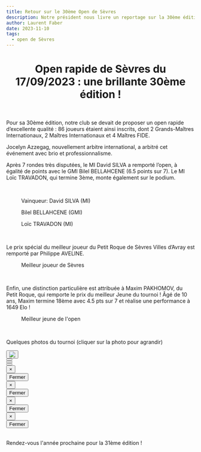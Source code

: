 ```yaml
---
title: Retour sur le 30ème Open de Sèvres
description: Notre président nous livre un reportage sur la 30ème édition de l'Open.
author: Laurent Faber
date: 2023-11-10
tags:
  - open de Sèvres
---
```

<h1 style="text-align:center;">Open rapide de Sèvres du 17/09/2023 : une brillante 30ème édition !</h1>
<br/>
<p>Pour sa 30ème édition, notre club se devait de proposer un open rapide d’excellente qualité : 86 joueurs étaient ainsi inscrits, dont 2 Grands-Maîtres Internationaux, 2 Maîtres Internationaux et 4 Maîtres FIDE.</p>

<p>Jocelyn Azzegag, nouvellement arbitre international, a arbitré cet événement avec brio et professionnalisme.</p>

<p>Après 7 rondes très disputées, le MI David SILVA a remporté l’open, à égalité de points avec le GMI Bilel BELLAHCENE (6.5 points sur 7). Le MI Loïc TRAVADON, qui termine 3ème, monte également sur le podium.</p>
<br/>
<section class="">
	<div class="row">
		<div class="col-lg-4 col-md-12 mb-4 mb-lg-0">
		    <figure>
			    <img src="./../img/open_30_podium_1.png" alt="">
				<figcaption>Vainqueur: David SILVA (MI)</figcaption>
			</figure>
		</div>
		<div class="col-lg-4 col-md-12 mb-4 mb-lg-0">
		    <figure>
			    <img src="./../img/open_30_podium_2.png" alt="">
				<figcaption>Bilel BELLAHCENE (GMI)</figcaption>
			</figure>
		</div>
		<div class="col-lg-4 col-md-12 mb-4 mb-lg-0">
		    <figure>
			    <img src="./../img/open_30_podium_3.png" alt="">
				<figcaption>Loïc TRAVADON (MI)</figcaption>
			</figure>
		</div>
	</div>
</section>
<br/>
<p>Le prix spécial du meilleur joueur du Petit Roque de Sèvres Villes d’Avray est remporté par Philippe AVELINE.</p>

<div class="text-center">
    <figure>
      <img src="./../img/open_30_sevres_1.png" class="rounded" alt="">
      <figcaption>Meilleur joueur de Sèvres</figcaption>
    </figure>
</div>
<br/>
<p>Enfin, une distinction particulière est attribuée à Maxim PAKHOMOV, du Petit Roque, qui remporte le prix du meilleur Jeune du tournoi ! Âgé de 10 ans, Maxim termine 18ème avec 4.5 pts sur 7 et réalise une performance à 1649 Elo !</p>

<div class="text-center">
    <figure>
      <img src="./../img/open_30_jeunes_1.png" class="rounded" alt="">
      <figcaption>Meilleur jeune de l'open</figcaption>
    </figure>
</div>
<br/>
<p>Quelques photos du tournoi (cliquer sur la photo pour agrandir)</p>
<!-- Modal gallery -->
  <!-- Section: Images -->
<section class="">
	<section class="">
		<div class="row">
			<div class="col-lg-3 col-md-12 mb-3 mb-lg-0">
				<button type="button" class="btn" data-toggle="modal" data-target="#exampleModal1">
					<img src="./../img/open_30_1.png" class="w-100"/>
				</button>
			</div>
			<div class="col-lg-3 col-md-12 mb-3 mb-lg-0">
				<button type="button" class="btn" data-toggle="modal" data-target="#exampleModal2">
					<img src="./../img/open_30_2.png" class="w-100"/ alt="">
				</button>
			</div>
			<div class="col-lg-3 col-md-12 mb-3 mb-lg-0">
				<button type="button" class="btn" data-toggle="modal" data-target="#exampleModal3">
					<img src="./../img/open_30_3.png" class="w-100"/ alt="">
				</button>
			</div>
			<div class="col-lg-3 col-md-12 mb-3 mb-lg-0">
				<button type="button" class="btn" data-toggle="modal" data-target="#exampleModal4">
					<img src="./../img/open_30_4.png" class="w-100"/ alt="">
				</button>
			</div>
		</div>
	</section>
		<!-- Section: Images -->
		<!-- Modal -->
		<div class="modal fade" id="exampleModal1" tabindex="-1" role="dialog" aria-labelledby="exampleModal1Label" aria-hidden="true">
			<div class="modal-dialog" role="document">
				<div class="modal-content">
					<div class="modal-header">
						<button type="button" class="close" data-dismiss="modal" aria-label="Close">
							<span aria-hidden="true">&times;</span>
						</button>
					</div>
					<div class="modal-body">
						<img src="./../img/open_30_1.png"/ alt="">
					</div>
					<div class="modal-footer">
						<button type="button" class="btn btn-secondary" data-dismiss="modal">Fermer</button>
					</div>
				</div>
			</div>
		</div>
		<div class="modal fade" id="exampleModal2" tabindex="-1" role="dialog" aria-labelledby="exampleModal2Label" aria-hidden="true">
			<div class="modal-dialog" role="document">
				<div class="modal-content">
					<div class="modal-header">
						<button type="button" class="close" data-dismiss="modal" aria-label="Close">
							<span aria-hidden="true">&times;</span>
						</button>
					</div>
					<div class="modal-body">
						<img src="./../img/open_30_2.png"/ alt="">
					</div>
					<div class="modal-footer">
						<button type="button" class="btn btn-secondary" data-dismiss="modal">Fermer</button>
					</div>
				</div>
			</div>
		</div>
		<div class="modal fade" id="exampleModal3" tabindex="-1" role="dialog" aria-labelledby="exampleModal3Label" aria-hidden="true">
			<div class="modal-dialog" role="document">
				<div class="modal-content">
					<div class="modal-header">
						<button type="button" class="close" data-dismiss="modal" aria-label="Close">
							<span aria-hidden="true">&times;</span>
						</button>
					</div>
					<div class="modal-body">
						<img src="./../img/open_30_3.png"/ alt="">
					</div>
					<div class="modal-footer">
						<button type="button" class="btn btn-secondary" data-dismiss="modal">Fermer</button>
					</div>
				</div>
			</div>
		</div>
		<div class="modal fade" id="exampleModal4" tabindex="-1" role="dialog" aria-labelledby="exampleModal4Label" aria-hidden="true">
			<div class="modal-dialog" role="document">
				<div class="modal-content">
					<div class="modal-header">
						<button type="button" class="close" data-dismiss="modal" aria-label="Close">
							<span aria-hidden="true">&times;</span>
						</button>
					</div>
					<div class="modal-body">
						<img src="./../img/open_30_4.png"/ alt="">
					</div>
					<div class="modal-footer">
						<button type="button" class="btn btn-secondary" data-dismiss="modal">Fermer</button>
					</div>
				</div>
			</div>
		</div>
</section>
<br/>
<p>Rendez-vous l'année prochaine pour la 31ème édition !</p>
